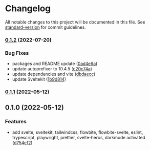 # Changelog

All notable changes to this project will be documented in this file. See [standard-version](https://github.com/conventional-changelog/standard-version) for commit guidelines.

### [0.1.2](https://github.com/shinokada/flowbite-svelte-starter/compare/v0.1.1...v0.1.2) (2022-07-20)


### Bug Fixes

* packages and README update ([0ad4e6a](https://github.com/shinokada/flowbite-svelte-starter/commit/0ad4e6a663c610fa0950d431e4f438e444f0df02))
* update autoprefixer to 10.4.5 ([c20c74a](https://github.com/shinokada/flowbite-svelte-starter/commit/c20c74abcfae54d4b3e9068936da71961424d601))
* update dependencies and vite ([dbdaecc](https://github.com/shinokada/flowbite-svelte-starter/commit/dbdaecccae975c4c23955437b6eb07740a5b5e49))
* update Sveltekit ([1b9d814](https://github.com/shinokada/flowbite-svelte-starter/commit/1b9d814f59a6040061bd6543489fae2ccfaf645f))

### [0.1.1](https://github.com/shinokada/flowbite-svelte-starter/compare/v0.1.0...v0.1.1) (2022-05-12)

## 0.1.0 (2022-05-12)


### Features

* add svelte, sveltekit, tailwindcss, flowbite, flowbite-svelte, eslint, trypescript, playwright, prettier, svelte-heros, darkmode activated ([d754ef2](https://github.com/shinokada/flowbite-svelte-starter/commit/d754ef2c5151af366fe0a8530e6f9509daf79962))
